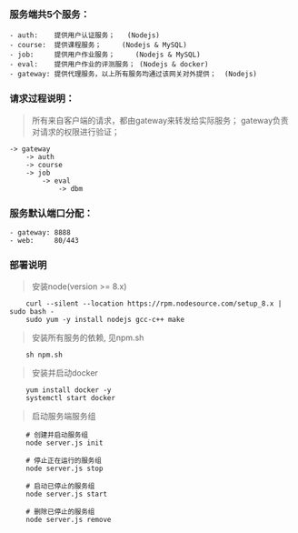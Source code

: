 ### 服务端共5个服务：
    - auth:    提供用户认证服务；   (Nodejs)
    - course:  提供课程服务；     (Nodejs & MySQL)
    - job:     提供用户作业服务；     (Nodejs & MySQL)
    - eval:    提供用户作业的评测服务； (Nodejs & docker)
    - gateway: 提供代理服务，以上所有服务均通过该网关对外提供；  (Nodejs)

### 请求过程说明：
> 所有来自客户端的请求，都由gateway来转发给实际服务；
> gateway负责对请求的权限进行验证；
    
    -> gateway  
        -> auth
        -> course
        -> job
            -> eval
                -> dbm

### 服务默认端口分配：
    - gateway: 8888
    - web:     80/443

### 部署说明
> 安装node(version >= 8.x)
```shell
    curl --silent --location https://rpm.nodesource.com/setup_8.x | sudo bash -
    sudo yum -y install nodejs gcc-c++ make
```

> 安装所有服务的依赖, 见npm.sh
```shell
    sh npm.sh
```

> 安装并启动docker
```shell
    yum install docker -y
    systemctl start docker
```

> 启动服务端服务组
```shell
    # 创建并启动服务组
    node server.js init

    # 停止正在运行的服务组
    node server.js stop

    # 启动已停止的服务组
    node server.js start

    # 删除已停止的服务组
    node server.js remove
```